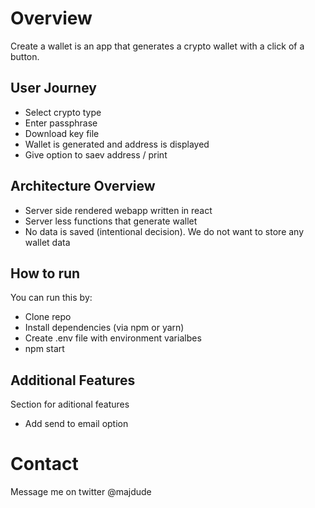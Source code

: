 # Overview
Create a wallet is an app that generates a crypto wallet with a click of a button.

## User Journey
* Select crypto type
* Enter passphrase
* Download key file
* Wallet is generated and address is displayed
* Give option to saev address / print

## Architecture Overview
* Server side rendered webapp written in react
* Server less functions that generate wallet
* No data is saved (intentional decision). We do not want to 
store any wallet data

## How to run
You can run this by:
* Clone repo 
* Install dependencies (via npm or yarn)
* Create .env file with environment varialbes
* npm start

## Additional Features
Section for aditional features
* Add send to email option

# Contact
Message me on twitter @majdude
